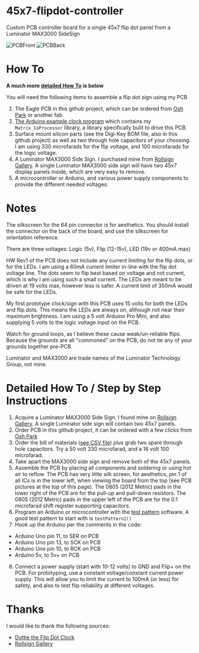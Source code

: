 # 45x7-flipdot-controller
Custom PCB controller board for a single 45x7 flip dot panel from a Luminator MAX3000 SideSign

![PCBFront](https://644db4de3505c40a0444-327723bce298e3ff5813fb42baeefbaa.ssl.cf1.rackcdn.com/efcd5a3d5b252e8c72fecd9c762bc942.png) ![PCBBack](https://644db4de3505c40a0444-327723bce298e3ff5813fb42baeefbaa.ssl.cf1.rackcdn.com/0564cc1702dee4a132bf6b567288d8c7.png)

# How To

**A much more [detailed How To](#detailed) is below**

You will need the following items to assemble a flip dot sign using my PCB

1. The Eagle PCB in this github project, which can be ordered from [Osh Park](https://oshpark.com/shared_projects/JROcn5LK) or another fab.
2. [The Arduino example clock program](https://github.com/hshutan/FlipDotDisplay_Clock1_SWv1) which contains my `Matrix_CoProcessor` library, a library specifically built to drive this PCB.
3. Surface mount silicon parts (see the Digi-Key BOM file, also in this github project) as well as two through hole capacitors of your choosing. I am using 330 microfarads for the flip voltage, and 100 microfarads for the logic voltage.
4. A Luminator MAX3000 Side Sign. I purchased mine from [Rollsign Gallery](http://rollsigngallery.com/). A single Luminator MAX3000 side sign will have two 45x7 display panels inside, which are very easy to remove.
5. A microcontroller or Arduino, and various power supply components to provide the different needed voltages.
 

# Notes
The silkscreen for the 64 pin connector is for aesthetics. You should install the connector on the back of the board, and use the silkscreen for orientation reference.

There are three voltages: Logic (5v), Flip (12-15v), LED (19v or 400mA max)

HW Rev1 of the PCB does not include any current limiting for the flip dots, or for the LEDs. I am using a 60mA current limiter in-line with the flip dot voltage line. The dots seem to flip best based on voltage and not current, which is why I am using such a small current. The LEDs are meant to be driven at 19 volts max, however less is safer. A current limit of 350mA would be safe for the LEDs.

My first prototype clock/sign with this PCB uses 15 volts for both the LEDs and flip dots. This means the LEDs are always on, although not near their maximum brightness. I am using a 5 volt Arduino Pro Mini, and also supplying 5 volts to the logic voltage input on the PCB.

Watch for ground loops, as I believe these cause weak/un-reliable flips. Because the grounds are all "commoned" on the PCB, do not tie any of your grounds together pre-PCB.

Luminator and MAX3000 are trade names of the Luminator Technology Group, not mine.

<a name="detailed"></a>
# Detailed How To / Step by Step Instructions
1. Acquire a Luminator MAX3000 Side Sign. I found mine on [Rollsign Gallery](http://rollsigngallery.com/). A single Luminator side sign will contain two 45x7 panels.
2. Order PCB in this github project, it can be ordered with a few clicks from [Osh Park](https://oshpark.com/shared_projects/JROcn5LK)
3. Order the bill of materials ([see CSV file](https://github.com/hshutan/45x7-flipdot-controller/blob/master/FlipDotBOM.csv)) plus grab two spare through hole capacitors. Try a 50 volt 330 microfarad, and a 16 volt 100 microfarad.
4. Take apart the MAX3000 side sign and remove both of the 45x7 panels.
5. Assemble the PCB by placing all components and soldering or using hot air to reflow. The PCB has very little silk screen, for aesthetics, pin 1 of all ICs is in the lower left, when viewing the board from the top (see PCB pictures at the top of this page). The 0805 (2012 Metric) pads in the lower right of the PCB are for the pull-up and pull-down resistors. The 0805 (2012 Metric) pads in the upper left of the PCB are for the 0.1 microfarad shift register supporting capacitors.
6. Program an Arduino or microcontroller with the [test pattern](https://github.com/hshutan/FlipDotDisplay_TestPatterns_SWv1) software. A good test pattern to start with is `testPattern2()`
7. Hook up the Arduino per the comments in the code:
  - Arduino Uno pin 11, to SER on PCB
  - Arduino Uno pin 13, to SCK on PCB
  - Arduino Uno pin 10, to RCK on PCB
  - Arduino 5v, to 5v+ on PCB
8. Connect a power supply (start with 10-12 volts) to GND and Flip+ on the PCB. For prototyping, use a constant voltage/constant current power supply. This will allow you to limit the current to 100mA (or less) for safety, and also to test flip reliability at different voltages.

# Thanks
I would like to thank the following sources:
- [Dottie the Flip Dot Clock](http://dhenshaw.com/Art/Dottie/start.html)
- [Rollsign Gallery](http://rollsigngallery.com/)
